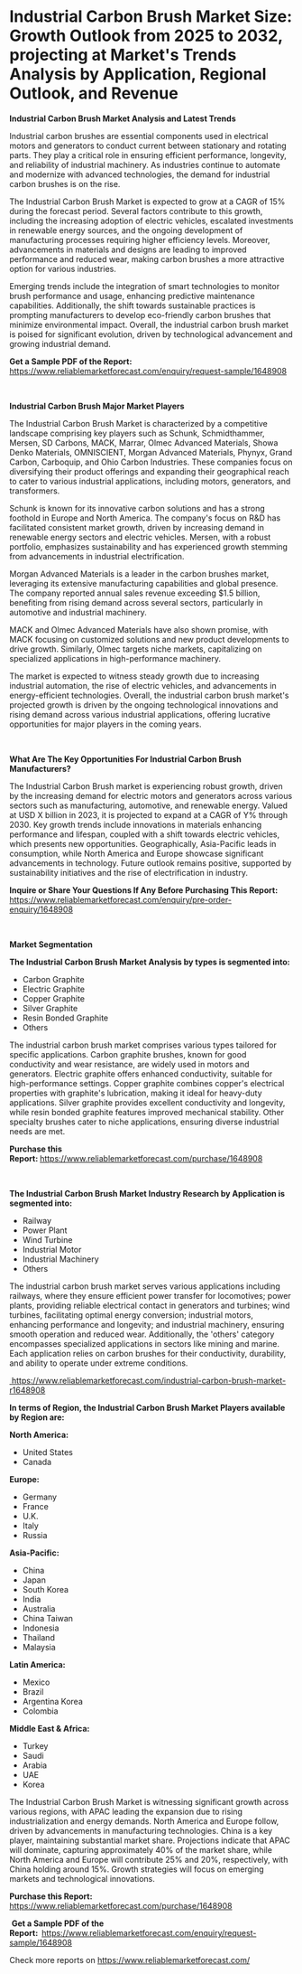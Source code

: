 <p><h1>Industrial Carbon Brush Market Size: Growth Outlook from 2025 to 2032, projecting at Market's Trends Analysis by Application, Regional Outlook, and Revenue</h1></p><p><strong>Industrial Carbon Brush Market Analysis and Latest Trends</strong></p>
<p><p>Industrial carbon brushes are essential components used in electrical motors and generators to conduct current between stationary and rotating parts. They play a critical role in ensuring efficient performance, longevity, and reliability of industrial machinery. As industries continue to automate and modernize with advanced technologies, the demand for industrial carbon brushes is on the rise.</p><p>The Industrial Carbon Brush Market is expected to grow at a CAGR of 15% during the forecast period. Several factors contribute to this growth, including the increasing adoption of electric vehicles, escalated investments in renewable energy sources, and the ongoing development of manufacturing processes requiring higher efficiency levels. Moreover, advancements in materials and designs are leading to improved performance and reduced wear, making carbon brushes a more attractive option for various industries.</p><p>Emerging trends include the integration of smart technologies to monitor brush performance and usage, enhancing predictive maintenance capabilities. Additionally, the shift towards sustainable practices is prompting manufacturers to develop eco-friendly carbon brushes that minimize environmental impact. Overall, the industrial carbon brush market is poised for significant evolution, driven by technological advancement and growing industrial demand.</p></p>
<p><strong>Get a Sample PDF of the Report:&nbsp;</strong> <a href="https://www.reliablemarketforecast.com/enquiry/request-sample/1648908?utm_campaign=3310&utm_medium=2&utm_source=Github&utm_content=ia&utm_term=06042025&utm_id=industrial-carbon-brush">https://www.reliablemarketforecast.com/enquiry/request-sample/1648908</a></p>
<p>&nbsp;</p>
<p><strong>Industrial Carbon Brush Major Market Players</strong></p>
<p><p>The Industrial Carbon Brush Market is characterized by a competitive landscape comprising key players such as Schunk, Schmidthammer, Mersen, SD Carbons, MACK, Marrar, Olmec Advanced Materials, Showa Denko Materials, OMNISCIENT, Morgan Advanced Materials, Phynyx, Grand Carbon, Carboquip, and Ohio Carbon Industries. These companies focus on diversifying their product offerings and expanding their geographical reach to cater to various industrial applications, including motors, generators, and transformers.</p><p>Schunk is known for its innovative carbon solutions and has a strong foothold in Europe and North America. The company's focus on R&D has facilitated consistent market growth, driven by increasing demand in renewable energy sectors and electric vehicles. Mersen, with a robust portfolio, emphasizes sustainability and has experienced growth stemming from advancements in industrial electrification.</p><p>Morgan Advanced Materials is a leader in the carbon brushes market, leveraging its extensive manufacturing capabilities and global presence. The company reported annual sales revenue exceeding $1.5 billion, benefiting from rising demand across several sectors, particularly in automotive and industrial machinery.</p><p>MACK and Olmec Advanced Materials have also shown promise, with MACK focusing on customized solutions and new product developments to drive growth. Similarly, Olmec targets niche markets, capitalizing on specialized applications in high-performance machinery.</p><p>The market is expected to witness steady growth due to increasing industrial automation, the rise of electric vehicles, and advancements in energy-efficient technologies. Overall, the industrial carbon brush market's projected growth is driven by the ongoing technological innovations and rising demand across various industrial applications, offering lucrative opportunities for major players in the coming years.</p></p>
<p>&nbsp;</p>
<p><strong>What Are The Key Opportunities For Industrial Carbon Brush Manufacturers?</strong></p>
<p><p>The Industrial Carbon Brush market is experiencing robust growth, driven by the increasing demand for electric motors and generators across various sectors such as manufacturing, automotive, and renewable energy. Valued at USD X billion in 2023, it is projected to expand at a CAGR of Y% through 2030. Key growth trends include innovations in materials enhancing performance and lifespan, coupled with a shift towards electric vehicles, which presents new opportunities. Geographically, Asia-Pacific leads in consumption, while North America and Europe showcase significant advancements in technology. Future outlook remains positive, supported by sustainability initiatives and the rise of electrification in industry.</p></p>
<p><strong>Inquire or Share Your Questions If Any Before Purchasing This Report:</strong> <a href="https://www.reliablemarketforecast.com/enquiry/pre-order-enquiry/1648908?utm_campaign=3310&utm_medium=2&utm_source=Github&utm_content=ia&utm_term=06042025&utm_id=industrial-carbon-brush">https://www.reliablemarketforecast.com/enquiry/pre-order-enquiry/1648908</a></p>
<p>&nbsp;</p>
<p><strong>Market Segmentation</strong></p>
<p><strong>The Industrial Carbon Brush Market Analysis by types is segmented into:</strong></p>
<p><ul><li>Carbon Graphite</li><li>Electric Graphite</li><li>Copper Graphite</li><li>Silver Graphite</li><li>Resin Bonded Graphite</li><li>Others</li></ul></p>
<p><p>The industrial carbon brush market comprises various types tailored for specific applications. Carbon graphite brushes, known for good conductivity and wear resistance, are widely used in motors and generators. Electric graphite offers enhanced conductivity, suitable for high-performance settings. Copper graphite combines copper's electrical properties with graphite's lubrication, making it ideal for heavy-duty applications. Silver graphite provides excellent conductivity and longevity, while resin bonded graphite features improved mechanical stability. Other specialty brushes cater to niche applications, ensuring diverse industrial needs are met.</p></p>
<p><strong>Purchase this Report:&nbsp;</strong><a href="https://www.reliablemarketforecast.com/purchase/1648908?utm_campaign=3310&utm_medium=2&utm_source=Github&utm_content=ia&utm_term=06042025&utm_id=industrial-carbon-brush">https://www.reliablemarketforecast.com/purchase/1648908</a></p>
<p>&nbsp;</p>
<p><strong>The Industrial Carbon Brush Market Industry Research by Application is segmented into:</strong></p>
<p><ul><li>Railway</li><li>Power Plant</li><li>Wind Turbine</li><li>Industrial Motor</li><li>Industrial Machinery</li><li>Others</li></ul></p>
<p><p>The industrial carbon brush market serves various applications including railways, where they ensure efficient power transfer for locomotives; power plants, providing reliable electrical contact in generators and turbines; wind turbines, facilitating optimal energy conversion; industrial motors, enhancing performance and longevity; and industrial machinery, ensuring smooth operation and reduced wear. Additionally, the 'others' category encompasses specialized applications in sectors like mining and marine. Each application relies on carbon brushes for their conductivity, durability, and ability to operate under extreme conditions.</p></p>
<p><a href="https://www.reliablemarketforecast.com/industrial-carbon-brush-market-r1648908?utm_campaign=3310&utm_medium=2&utm_source=Github&utm_content=ia&utm_term=06042025&utm_id=industrial-carbon-brush">&nbsp;https://www.reliablemarketforecast.com/industrial-carbon-brush-market-r1648908</a></p>
<p><strong>In terms of Region, the Industrial Carbon Brush Market Players available by Region are:</strong></p>
<p>
    <p> <strong> North America: </strong>
        <ul>
            <li>United States</li>
            <li>Canada</li>
        </ul>
        </p> 
    <p> <strong> Europe: </strong>
        <ul>
            <li>Germany</li>
            <li>France</li>
            <li>U.K.</li>
            <li>Italy</li>
            <li>Russia</li>
        </ul>
        </p> 
    <p> <strong> Asia-Pacific: </strong>
        <ul>
            <li>China</li>
            <li>Japan</li>
            <li>South Korea</li>
            <li>India</li>
            <li>Australia</li>
            <li>China Taiwan</li>
            <li>Indonesia</li>
            <li>Thailand</li>
            <li>Malaysia</li>
        </ul>
        </p> 
    <p> <strong> Latin America: </strong>
        <ul>
            <li>Mexico</li>
            <li>Brazil</li>
            <li>Argentina Korea</li>
            <li>Colombia</li>
        </ul>
        </p> 
    <p> <strong> Middle East & Africa: </strong>
        <ul>
            <li>Turkey</li>
            <li>Saudi</li>
            <li>Arabia</li>
            <li>UAE</li>
            <li>Korea</li>
        </ul>
    </p>
    </p>
<p><p>The Industrial Carbon Brush Market is witnessing significant growth across various regions, with APAC leading the expansion due to rising industrialization and energy demands. North America and Europe follow, driven by advancements in manufacturing technologies. China is a key player, maintaining substantial market share. Projections indicate that APAC will dominate, capturing approximately 40% of the market share, while North America and Europe will contribute 25% and 20%, respectively, with China holding around 15%. Growth strategies will focus on emerging markets and technological innovations.</p></p>
<p><strong>Purchase this Report: </strong><a href="https://www.reliablemarketforecast.com/purchase/1648908?utm_campaign=3310&utm_medium=2&utm_source=Github&utm_content=ia&utm_term=06042025&utm_id=industrial-carbon-brush">https://www.reliablemarketforecast.com/purchase/1648908</a></p>
<p>&nbsp;<strong>Get a Sample PDF of the Report:&nbsp;&nbsp;</strong><a href="https://www.reliablemarketforecast.com/enquiry/request-sample/1648908?utm_campaign=3310&utm_medium=2&utm_source=Github&utm_content=ia&utm_term=06042025&utm_id=industrial-carbon-brush">https://www.reliablemarketforecast.com/enquiry/request-sample/1648908</a></p>
<p><strong></strong></p>
<p>Check more reports on <a href="https://www.reliablemarketforecast.com/?utm_campaign=3310&utm_medium=2&utm_source=Github&utm_content=ia&utm_term=06042025&utm_id=industrial-carbon-brush">https://www.reliablemarketforecast.com/</a></p>